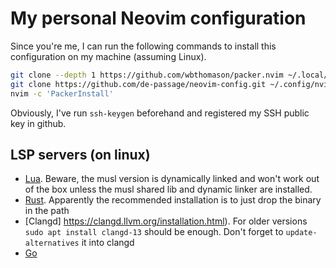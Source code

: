# My personal Neovim configuration

Since you're me, I can run the following commands to install this configuration on my machine (assuming Linux).

```bash
git clone --depth 1 https://github.com/wbthomason/packer.nvim ~/.local/share/nvim/site/pack/packer/start/packer.nvim
git clone https://github.com/de-passage/neovim-config.git ~/.config/nvim
nvim -c 'PackerInstall'
```

Obviously, I've run `ssh-keygen` beforehand and registered my SSH public key in github.

## LSP servers (on linux)

* [Lua](https://github.com/LuaLS/lua-language-server/releases). Beware, the musl version is dynamically linked and won't work out of the box unless the musl shared lib and dynamic linker are installed.
* [Rust](https://github.com/rust-lang/rust-analyzer/releases). Apparently the recommended installation is to just drop the binary in the path
* [Clangd] https://clangd.llvm.org/installation.html). For older versions `sudo apt install clangd-13` should be enough. Don't forget to `update-alternatives` it into clangd
* [Go](https://pkg.go.dev/golang.org/x/tools/gopls#section-readme)
